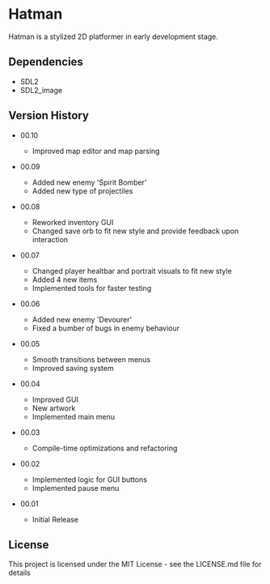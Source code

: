 # Hatman

Hatman is a stylized 2D platformer in early development stage.

## Dependencies

* SDL2
* SDL2_image

## Version History
* 00.10
    * Improved map editor and map parsing

* 00.09
    * Added new enemy 'Spirit Bomber'
    * Added new type of projectiles

* 00.08
    * Reworked inventory GUI
    * Changed save orb to fit new style and provide feedback upon interaction

* 00.07
    * Changed player healtbar and portrait visuals to fit new style
    * Added 4 new items
    * Implemented tools for faster testing

* 00.06
    * Added new enemy 'Devourer'
    * Fixed a bumber of bugs in enemy behaviour

* 00.05
    * Smooth transitions between menus
    * Improved saving system

* 00.04
    * Improved GUI
    * New artwork
    * Implemented main menu

* 00.03
    * Compile-time optimizations and refactoring

* 00.02
    * Implemented logic for GUI buttons
    * Implemented pause menu

* 00.01
    * Initial Release

## License

This project is licensed under the MIT License - see the LICENSE.md file for details

